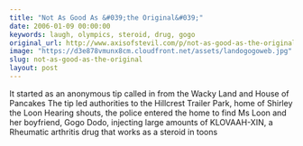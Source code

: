 ```yaml
---
title: "Not As Good As &#039;the Original&#039;"
date: 2006-01-09 00:00:00
keywords: laugh, olympics, steroid, drug, gogo
original_url: http://www.axisofstevil.com/p/not-as-good-as-the-original
image: "https://d3e878vmunx8cm.cloudfront.net/assets/landogogoweb.jpg"
slug: not-as-good-as-the-original
layout: post
---
```


It started as an anonymous tip called in from the Wacky Land and House of Pancakes The tip led authorities to the Hillcrest Trailer Park, home of Shirley the Loon Hearing shouts, the police entered the home to find Ms Loon and her boyfriend, Gogo Dodo, injecting large amounts of KLOVAAH-XIN, a Rheumatic arthritis drug that works as a steroid in toons

